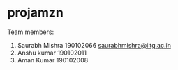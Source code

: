 # projamzn
Team members:
1. Saurabh Mishra  190102066 saurabhmishra@iitg.ac.in
2. Anshu kumar      190102011
3. Aman Kumar     190102008
